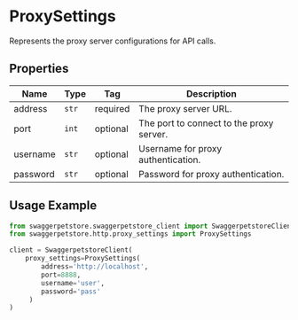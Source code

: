 
# ProxySettings

Represents the proxy server configurations for API calls.

## Properties

| Name | Type | Tag | Description |
|  --- | --- | --- | --- |
| address | `str` | required | The proxy server URL. |
| port | `int` | optional | The port to connect to the proxy server. |
| username | `str` | optional | Username for proxy authentication. |
| password | `str` | optional | Password for proxy authentication. |

## Usage Example

```python
from swaggerpetstore.swaggerpetstore_client import SwaggerpetstoreClient
from swaggerpetstore.http.proxy_settings import ProxySettings

client = SwaggerpetstoreClient(
    proxy_settings=ProxySettings(
        address='http://localhost',
        port=8888,
        username='user',
        password='pass'
     )
)
```

